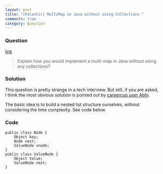 ```yaml
---
layout: post
title: "[Palantir] MultiMap in Java without using Collections "
comments: true
category: Question
---
```


### Question

[link](http://www.careercup.com/question?id=18479662)

> Explain how you would implement a multi-map in Java without using any collections?

### Solution

This question is pretty strange in a tech interview. But still, if you are asked, I think the most obvious solution is pointed out by [careercup user Abhi](http://www.careercup.com/question?id=18479662).

The basic idea is to build a nested list structure ourselves, without considering the time complexity. See code below.

### Code

    public class Node {
        Object key;
        Node next;
        ValueNode vnode;
    }
    public class ValueNode {
        Object Value;
        ValueNode next;
    }
